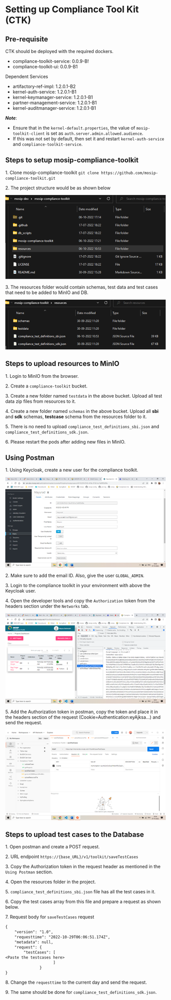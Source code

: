 # Setting up Compliance Tool Kit (CTK)

## Pre-requisite

CTK should be deployed with the required dockers.

* compliance-toolkit-service: 0.0.9-B!
* compliance-toolkit-ui: 0.0.9-B1

Dependent Services

* artifactory-ref-impl: 1.2.0.1-B2
* kernel-auth-service: 1.2.0.1-B1
* kernel-keymanager-service: 1.2.0.1-B1
* partner-management-service: 1.2.0.1-B1
* kernel-auditmanager-service: 1.2.0.1-B1

_**Note**_: 
* Ensure that in the `kernel-default.properties`, the value of `mosip-toolkit-client` is set as `auth.server.admin.allowed.audience`. 
* If this was not set by default, then set it and restart `kernel-auth-service` and `compliance-toolkit-service`.

## Steps to setup mosip-compliance-toolkit

1\.	Clone mosip-compliance-toolkit
    `git clone https://github.com/mosip-compliance-toolkit.git`
    
2\. The project structure would be as shown below

![](_images/ctk-project-structure.png)
  
3\. The resources folder would contain schemas, test data and test cases that need to be added to MinIO and DB.
  
![](_images/ctk-resources-folder.png)
   
## Steps to upload resources to MinIO
   
1\. Login to MinIO from the browser.
    
2\. Create a `compliance-toolkit` bucket.
    
3\. Create a new folder named `testdata` in the above bucket. Upload all test data zip files from resources to it.
    
4\. Create a new folder named `schemas` in the above bucket. Upload all **sbi** and **sdk** schemas, **testcase** schema from the resources folder to it.
    
5\. There is no need to upload `compliance_test_definitions_sbi.json` and `compliance_test_definitions_sdk.json`.
    
6\. Please restart the pods after adding new files in MinIO.
   
## Using Postman
   
1\. Using Keycloak, create a new user for the compliance toolkit.

![](_images/ctk-user-creation.png)
  
2\. Make sure to add the email ID. Also, give the user `GLOBAL_ADMIN`.

3\. Login to the compliance toolkit in your environment with above the Keycloak user.

4\. Open the developer tools and copy the `Authorization` token from the headers section under the `Networks` tab.
         
 ![](_images/ctk-networks.png)
  
5\. Add the Authorization token in postman, copy the token and place it in the headers section of the request (Cookie=Authentication:eyAjksa...) and send the request.
    
 ![](_images/ctk-postman.png)
        
 ## Steps to upload test cases to the Database
        
1\.	Open postman and create a POST request.
        
2\.	URL endpoint `https://{base_URL}/v1/toolkit/saveTestCases`
        
3\.	Copy the Authorization token in the request header as mentioned in the `Using Postman` section.
        
4\.	Open the resources folder in the project.
        
5\.	`compliance_test_definitions_sbi.json` file has all the test cases in it.
        
6\.	Copy the test cases array from this file and prepare a request as shown below.
        
7\.	Request body for `saveTestCases` request 
        
```jsonc  
{
    "version": "1.0",
    "requesttime": "2022-10-29T06:06:51.174Z",
    "metadata": null,
    "request": {
        "testCases": [
<Paste the testcases here>
                     ]
               }
}
```
8\. Change the `requesttime` to the current day and send the request.

9\. The same should be done for `compliance_test_definitions_sdk.json`.
